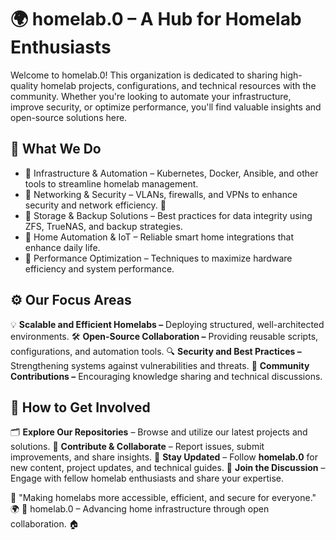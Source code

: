 # 🌍 homelab.0 – A Hub for Homelab Enthusiasts

Welcome to homelab.0! 
This organization is dedicated to sharing high-quality homelab projects, configurations, and technical resources with the community. 
Whether you're looking to automate your infrastructure, improve security, or optimize performance, you'll find valuable insights and open-source solutions here.

## 🚀 What We Do

- 🔹 Infrastructure & Automation – Kubernetes, Docker, Ansible, and other tools to streamline homelab management.
- 🔹 Networking & Security – VLANs, firewalls, and VPNs to enhance security and network efficiency. 🏰
- 🔹 Storage & Backup Solutions – Best practices for data integrity using ZFS, TrueNAS, and backup strategies.
- 🔹 Home Automation & IoT – Reliable smart home integrations that enhance daily life.
- 🔹 Performance Optimization – Techniques to maximize hardware efficiency and system performance.

## ⚙️ Our Focus Areas

💡 **Scalable and Efficient Homelabs –** Deploying structured, well-architected environments.
🛠 **Open-Source Collaboration –** Providing reusable scripts, configurations, and automation tools.
🔍 **Security and Best Practices –** Strengthening systems against vulnerabilities and threats.
👥 **Community Contributions –** Encouraging knowledge sharing and technical discussions.

## 📌 How to Get Involved

🗂 **Explore Our Repositories** – Browse and utilize our latest projects and solutions.
🤝 **Contribute & Collaborate** – Report issues, submit improvements, and share insights.
🔔 **Stay Updated** – Follow **homelab.0** for new content, project updates, and technical guides.
💬 **Join the Discussion** – Engage with fellow homelab enthusiasts and share your expertise.

📢 "Making homelabs more accessible, efficient, and secure for everyone." 🌍
📌 homelab.0 – Advancing home infrastructure through open collaboration. 🏠
